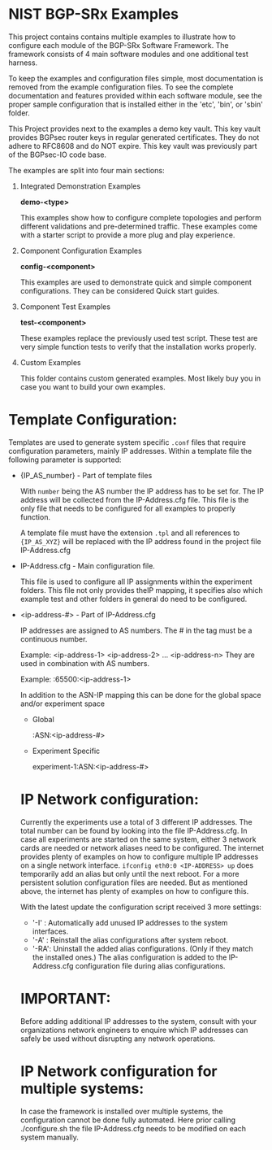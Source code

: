 NIST BGP-SRx Examples
=====================

This project contains contains multiple examples to illustrate how
to configure each module of the BGP-SRx Software Framework.
The framework consists of 4 main software modules and one additional
test harness.

To keep the examples and configuration files simple, most documentation is
removed from the example configuration files. To see the complete 
documentation and features provided within each software module, see the 
proper sample configuration that is installed either in the 'etc', 'bin', 
or 'sbin' folder.

This Project provides next to the examples a demo key vault. This key vault 
provides BGPsec router keys in regular generated certificates. They do not 
adhere to RFC8608 and do NOT expire. This key vault was previously part of 
the BGPsec-IO code base.

The examples are split into four main sections:

1)  Integrated Demonstration Examples

    **demo-\<type\>**

    This examples show how to configure complete topologies and perform 
    different validations and pre-determined traffic. 
    These examples come with a starter script to provide a more plug and 
    play experience.

2)  Component Configuration Examples

    **config-\<component\>**

    This examples are used to demonstrate quick and simple component 
    configurations. They can be considered Quick start guides.

3)  Component Test Examples

    **test-\<component\>**

    These examples replace the previously used test script. These test 
    are very simple function tests to verify that the installation works 
    properly.

4)  Custom Examples

    This folder contains custom generated examples. Most likely buy you in
    case you want to build your own examples.

Template Configuration:
=======================

Templates are used to generate system specific ```.conf``` files that require
configuration parameters, mainly IP addresses. Within a template file the 
following parameter is supported:

* {IP_AS_number} - Part of template files

  With ```number``` being the AS number the IP address has to be set for. The
  IP address will be collected from the IP-Address.cfg file. This file is the
  only file that needs to be configured for all examples to properly function.

  A template file must have the extension ```.tpl``` and all references to 
  ```{IP_AS_XYZ}``` will be replaced with the IP address found in the project
  file IP-Address.cfg

* IP-Address.cfg - Main configuration file.

  This file is used to configure all IP assignments within the experiment 
  folders.
  This file not only provides theIP mapping, it specifies also which example test 
  and other folders in general do need to be configured.

* \<ip-address-#\> - Part of IP-Address.cfg

  IP addresses are assigned to AS numbers. The # in the tag must be a continuous number.

  Example: \<ip-address-1\> \<ip-address-2\> ... \<ip-address-n\>
  They are used in combination with AS numbers.

  Example: :65500:\<ip-address-1\>

  In addition to the ASN-IP mapping this can be done for the global space and/or experiment space
  
  * Global

    :ASN:\<ip-address-#\>

  * Experiment Specific

    experiment-1:ASN:\<ip-address-#\>
  
  IP Network configuration:
  =========================
  
  Currently the experiments use a total of 3 different IP addresses. The total number can 
  be found by looking into the file IP-Address.cfg. In case all experiments are started 
  on the same system, either 3 network cards are needed or network aliases need to be configured.
  The internet provides plenty of examples on how to configure multiple IP addresses on a single 
  network interface. ```ifconfig eth0:0 <IP-ADDRESS> up``` does temporarily add an alias but only 
  until the next reboot. 
  For a more persistent solution configuration files are needed. But as mentioned above, the internet 
  has plenty of examples on how to configure this.

  With the latest update the configuration script received 3 more settings: 
  * '-I' : Automatically add unused IP addresses to the system interfaces.
  * '-A' : Reinstall the alias configurations after system reboot.
  * '-RA': Uninstall the added alias configurations. (Only if they match the installed ones.)
  The alias configuration is added to the IP-Address.cfg configuration file during alias configurations.

  IMPORTANT: 
  ==========
  Before adding additional IP addresses to the system, consult with your organizations network engineers to enquire which IP addresses can safely be used without disrupting any network operations.

  IP Network configuration for multiple systems:
  ==============================================
  In case the framework is installed over multiple systems, the configuration cannot be done
  fully automated. Here prior calling ./configure.sh the file IP-Address.cfg needs to be
  modified on each system manually.
